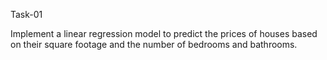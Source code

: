 

Task-01

Implement a linear regression model to predict the prices of houses based on their square footage and the number of bedrooms and bathrooms.



